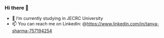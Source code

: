 ### Hi there 👋
- 🔭 I’m currently studying in JECRC University
- 📫 You can reach me on LinkedIn: @https://www.linkedin.com/in/tanya-sharma-757194254
